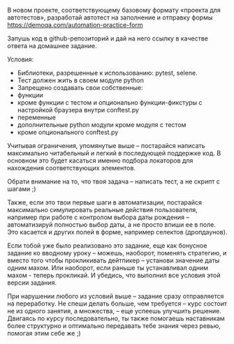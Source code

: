 В новом проекте, соответствующему базовому формату «проекта для автотестов», разработай автотест на заполнение и отправку 
формы https://demoqa.com/automation-practice-form

Запушь код в github-репозиторий и дай на него ссылку в качестве ответа на домашнее задание.

Условия:
- Библиотеки, разрешенные к использованию: pytest, selene.
- Тест должен жить в своем модуле python 
- Запрещено создавать свои собственные:
- функции
- кроме функции с тестом и опционально функции-фикстуры с настройкой браузера внутри conftest.py
- переменные
- дополнительные python модули кроме модуля с тестом
- кроме опционального conftest.py

Учитывая ограничения, упомянутые выше – постарайся написать максимально читабельный и легкий в последующей поддержке код. 
В основном это будет касаться именно подбора локаторов для нахождения соответствующих элементов.

Обрати внимание на то, что твоя задача – написать тест, а не скрипт с шагами ;) 

Также, если это твои первые шаги в автоматизации, постарайся максимально симулировать реальные действия пользователя, 
например при работе с контролом выбора даты рождения – автоматизируй полностью выбор даты, а не просто впиши ее в поле. 
Это касается и других полей в форме, например селектов (дропдаунов). 

Если тобой уже было реализовано это задание, еще как бонусное задание ко вводному уроку – можешь, наоборот, 
поменять стратегию, и вместо того чтобы прокликивать дейтпикер – установи значение даты одним махом. Или наоборот,
если раньше ты устанавливал одним махом - теперь прокликай. И убедись, что выполнил все условия этой версии задания.

При нарушении любого из условий выше – задание сразу отправляется на переработку. Не спеши делать больше, чем требуется
– курс состоит не из одного занятия, а множества, – еще успеешь улучшить решение. Двигаясь по курсу последовательно, 
ты также помогаешь наставникам более структурно и оптимально передавать тебе знания через ревью, помогая этим себе же ;)